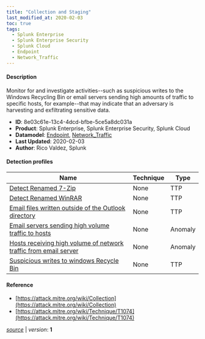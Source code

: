 ```yaml
---
title: "Collection and Staging"
last_modified_at: 2020-02-03
toc: true
tags:
  - Splunk Enterprise
  - Splunk Enterprise Security
  - Splunk Cloud
  - Endpoint
  - Network_Traffic
---
```


#### Description

Monitor for and investigate activities--such as suspicious writes to the Windows Recycling Bin or email servers sending high amounts of traffic to specific hosts, for example--that may indicate that an adversary is harvesting and exfiltrating sensitive data. 

- **ID**: 8e03c61e-13c4-4dcd-bfbe-5ce5a8dc031a
- **Product**: Splunk Enterprise, Splunk Enterprise Security, Splunk Cloud
- **Datamodel**: [Endpoint](https://docs.splunk.com/Documentation/CIM/latest/User/Endpoint), [Network_Traffic](https://docs.splunk.com/Documentation/CIM/latest/User/NetworkTraffic)
- **Last Updated**: 2020-02-03
- **Author**: Rico Valdez, Splunk

#### Detection profiles

| Name        | Technique   | Type         |
| ----------- | ----------- |--------------|
| [Detect Renamed 7-Zip](/endpoint/detect_renamed_7-zip/) | None | TTP |
| [Detect Renamed WinRAR](/endpoint/detect_renamed_winrar/) | None | TTP |
| [Email files written outside of the Outlook directory](/application/email_files_written_outside_of_the_outlook_directory/) | None | TTP |
| [Email servers sending high volume traffic to hosts](/application/email_servers_sending_high_volume_traffic_to_hosts/) | None | Anomaly |
| [Hosts receiving high volume of network traffic from email server](/network/hosts_receiving_high_volume_of_network_traffic_from_email_server/) | None | Anomaly |
| [Suspicious writes to windows Recycle Bin](/endpoint/suspicious_writes_to_windows_recycle_bin/) | None | TTP |

#### Reference

* [https://attack.mitre.org/wiki/Collection](https://attack.mitre.org/wiki/Collection)
* [https://attack.mitre.org/wiki/Technique/T1074](https://attack.mitre.org/wiki/Technique/T1074)



[_source_](https://github.com/splunk/security_content/tree/develop/stories/collection_and_staging.yml) | _version_: **1**